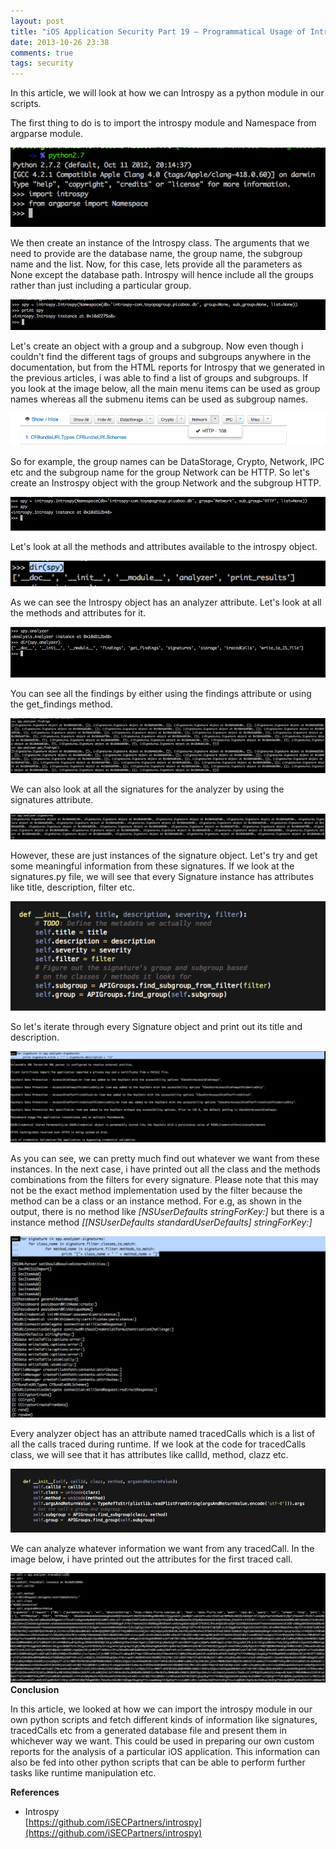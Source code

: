 ```yaml
---
layout: post
title: "iOS Application Security Part 19 – Programmatical Usage of Introspy"
date: 2013-10-26 23:38
comments: true
tags: security
---
```


In this article, we will look at how we can Introspy as a python module in our scripts.

The first thing to do is to import the introspy module and Namespace from argparse module.

![1]( /images/posts/ios19/1.png)

We then create an instance of the Introspy class. The arguments that we need to provide are the database name, the group name, the subgroup name and the list. Now, for this case, lets provide all the parameters as None except the database path. Introspy will hence include all the groups rather than just including a particular group.

<!-- more -->

![2]( /images/posts/ios19/2.png)

Let's create an object with a group and a subgroup. Now even though i couldn't find the different tags of groups and subgroups anywhere in the documentation, but from the HTML reports for Introspy that we generated in the previous articles, i was able to find a list of groups and subgroups. If you look at the image below, all the main menu items can be used as group names whereas all the submenu items can be used as subgroup names.

![3]( /images/posts/ios19/3.png)

So for example, the group names can be DataStorage, Crypto, Network, IPC etc and the subgroup name for the group Network can be HTTP. So let's create an Instrospy object with the group Network and the subgroup HTTP.

![4]( /images/posts/ios19/4.png)

Let's look at all the methods and attributes available to the introspy object.

![5]( /images/posts/ios19/5.png)

As we can see the Introspy object has an analyzer attribute. Let's look at all the methods and attributes for it.

![6]( /images/posts/ios19/6.png)

You can see all the findings by either using the findings attribute or using the get_findings method.

![7]( /images/posts/ios19/7.png)

We can also look at all the signatures for the analyzer by using the signatures attribute.

![8]( /images/posts/ios19/8.png)

However, these are just instances of the signature object. Let's try and get some meaningful information from these signatures. If we look at the signatures.py file, we will see that every Signature instance has attributes like title, description, filter etc.

![9]( /images/posts/ios19/9.png)

So let's iterate through every Signature object and print out its title and description.

![10]( /images/posts/ios19/10.png)

As you can see, we can pretty much find out whatever we want from these instances. In the next case, i have printed out all the class and the methods combinations from the filters for every signature. Please note that this may not be the exact method implementation used by the filter because the method can be a class or an instance method. For e.g, as shown in the output, there is no method like _[NSUserDefaults stringForKey:]_ but there is a instance method _[[NSUserDefaults standardUserDefaults] stringForKey:]_

![11]( /images/posts/ios19/11.png)

Every analyzer object has an attribute named tracedCalls which is a list of all the calls traced during runtime. If we look at the code for tracedCalls class, we will see that it has attributes like callId, method, clazz etc.

![12]( /images/posts/ios19/12.png)

We can analyze whatever information we want from any tracedCall. In the image below, i have printed out the attributes for the first traced call.

![13]( /images/posts/ios19/13.png) **Conclusion**

In this article, we looked at how we can import the introspy module in our own python scripts and fetch different kinds of information like signatures, tracedCalls etc from a generated database file and present them in whichever way we want. This could be used in preparing our own custom reports for the analysis of a particular iOS application. This information can also be fed into other python scripts that can be able to perform further tasks like runtime manipulation etc.

**References**

*   Introspy  
    [https://github.com/iSECPartners/introspy](https://github.com/iSECPartners/introspy)